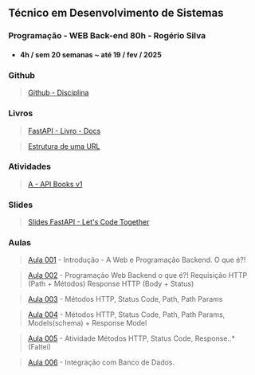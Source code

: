 ## Técnico em Desenvolvimento de Sistemas
### Programação - WEB Back-end 80h - Rogério Silva
- #### 4h / sem 20 semanas ~ até 19 / fev / 2025

### Github

> [Github - Disciplina](https://github.com/rogeriosilva-ifpi/ifpi-tds-2024.2-backend-366?authuser=0)

### Livros

> [FastAPI - Livro - Docs](https://fastapi.tiangolo.com/learn/?authuser=0)

> [Estrutura de uma URL](https://dev.to/dnovais/estrutura-de-uma-url-357e?authuser=0)

### Atividades

> [A - API Books v1](/terceiro-periodo/pwb/atividades/A-API-Books-v1/README.md)

### Slides

> [Slides FastAPI - Let's Code Together](/terceiro-periodo/pwb/slides/FastAPI%20Slides%20-%20Courses.pdf)

### Aulas

> [Aula 001](/terceiro-periodo/pwb/2024-10-02/001.md) - Introdução - A Web e Programação Backend. O que é?!

> [Aula 002](/terceiro-periodo/pwb/2024-10-07/) - Programação Web Backend o que é?! Requisição HTTP (Path + Métodos) Response HTTP (Body + Status)

> [Aula 003](/terceiro-periodo/pwb/2024-10-09/) - Métodos HTTP, Status Code, Path, Path Params

> [Aula 004](/terceiro-periodo/pwb/2024-10-16/) - Métodos HTTP, Status Code, Path, Path Params, Models(schema) + Response Model

> [Aula 005](/terceiro-periodo/pwb/2024-10-16/) - Atividade Métodos HTTP, Status Code, Response..* (Faltei)

> [Aula 006](/terceiro-periodo/pwb/2024-10-23/) - Integração com Banco de Dados.